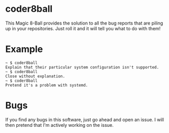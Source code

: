 # coder8ball

This Magic 8-Ball provides the solution to all the bug reports that are piling
up in your repositories.  Just roll it and it will tell you what to do with
them!

# Example

```
~ $ coder8ball
Explain that their particular system configuration isn't supported.
~ $ coder8ball
Close without explanation.
~ $ coder8ball
Pretend it's a problem with systemd.
```

# Bugs

If you find any bugs in this software, just go ahead and open an issue.  I will
then pretend that I'm actively working on the issue.
